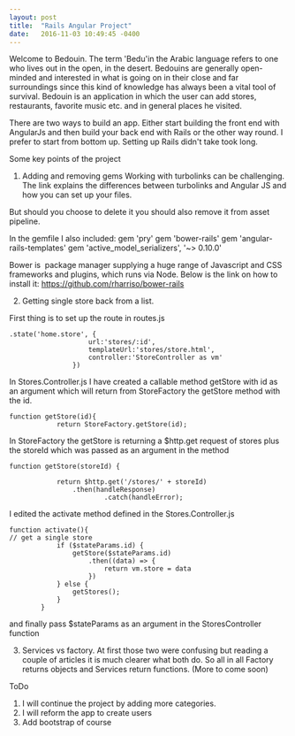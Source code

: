 ```yaml
---
layout: post
title:  "Rails Angular Project"
date:   2016-11-03 10:49:45 -0400
---
```


Welcome to Bedouin.
The term 'Bedu'in the Arabic language refers to one who lives out in the open, in the desert. Bedouins are generally open-minded and interested in what is going on in their close and far surroundings since this kind of knowledge has always been a vital tool of survival. Bedouin is an application in which the user can add stores, restaurants, favorite music etc. and in general places he visited.

There are two ways to build an app. Either start building the front end with AngularJs and then build your back end with Rails or the other way round. I prefer to start from bottom up. Setting up Rails didn't take took long.

Some key points of the project

1) Adding and removing gems
Working with turbolinks can be challenging. The link explains the differences between turbolinks and Angular JS and how you can set up your files.

[](http://stackoverflow.com/questions/14797935/using-angularjs-with-turbolinks)
But should you choose to delete it you should also remove it from asset pipeline.

In the gemfile I also included:
gem 'pry'
gem 'bower-rails'
gem 'angular-rails-templates'
gem 'active_model_serializers', '~> 0.10.0'

Bower is  package manager supplying a huge range of Javascript and CSS frameworks and plugins, which runs via Node. Below is the link on how to install it:
https://github.com/rharriso/bower-rails

2) Getting single store back from a list.

First thing is to set up the route in routes.js

```
.state('home.store', {
                    url:'stores/:id',
                    templateUrl:'stores/store.html',
                    controller:'StoreController as vm'
                })

```

In Stores.Controller.js I have created a callable method getStore with id as an argument which will return from StoreFactory the getStore method with the id.

```
function getStore(id){
			return StoreFactory.getStore(id);
```
In StoreFactory the getStore is returning a $http.get request of stores plus the storeId which was passed as an argument in the method

```
function getStore(storeId) {
	
			return $http.get('/stores/' + storeId)
				.then(handleResponse)
        				.catch(handleError);
```
I edited the activate method defined in the Stores.Controller.js

```
function activate(){
​// get a single store
			if ($stateParams.id) {
				getStore($stateParams.id)
					.then((data) => {
						return vm.store = data
					})
  			} else {
    			getStores();
	  		}
		}
```
and finally pass $stateParams as an argument in the StoresController function

3) Services vs factory.
At first those two were confusing but reading a couple of articles it is much clearer what both do. So all in all Factory returns objects and Services return functions. (More to come soon)

ToDo
1) I will continue the project by adding more categories.
2) I will reform the app to create users
3) Add bootstrap of course